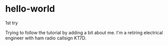 # hello-world
1st try

Trying to follow the tutorial by adding a bit about me.  I'm a retiring electrical engineer with ham radio callsign KT7D.

